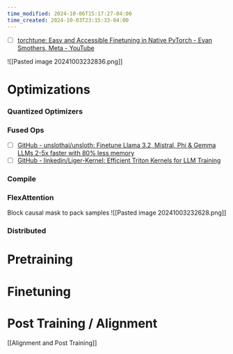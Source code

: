 ```yaml
---
time_modified: 2024-10-06T15:17:27-04:00
time_created: 2024-10-03T23:15:33-04:00
---
```


- [ ] [torchtune: Easy and Accessible Finetuning in Native PyTorch - Evan Smothers, Meta - YouTube](https://www.youtube.com/watch?v=43X9E25-Qg0)

![[Pasted image 20241003232836.png]]

# Optimizations

### Quantized Optimizers

### Fused Ops

- [ ] [GitHub - unslothai/unsloth: Finetune Llama 3.2, Mistral, Phi & Gemma LLMs 2-5x faster with 80% less memory](https://github.com/unslothai/unsloth/tree/main)
- [ ] [GitHub - linkedin/Liger-Kernel: Efficient Triton Kernels for LLM Training](https://github.com/linkedin/Liger-Kernel)

### Compile

### FlexAttention

Block causal mask  to pack samples
![[Pasted image 20241003232628.png]]


### Distributed

# Pretraining


# Finetuning


# Post Training / Alignment

[[Alignment and Post Training]]

